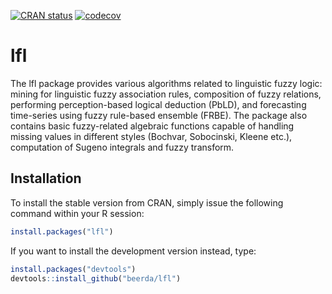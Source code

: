 
<!-- README.md is generated from README.Rmd. Please edit that file -->

[![CRAN
status](https://www.r-pkg.org/badges/version/lfl)](https://CRAN.R-project.org/package=lfl)
[![codecov](https://codecov.io/gh/beerda/lfl/branch/master/graph/badge.svg)](https://app.codecov.io/gh/beerda/lfl)

# lfl

The lfl package provides various algorithms related to linguistic fuzzy
logic: mining for linguistic fuzzy association rules, composition of
fuzzy relations, performing perception-based logical deduction (PbLD),
and forecasting time-series using fuzzy rule-based ensemble (FRBE). The
package also contains basic fuzzy-related algebraic functions capable of
handling missing values in different styles (Bochvar, Sobocinski, Kleene
etc.), computation of Sugeno integrals and fuzzy transform.

## Installation

To install the stable version from CRAN, simply issue the following
command within your R session:

``` r
install.packages("lfl")
```

If you want to install the development version instead, type:

``` r
install.packages("devtools")
devtools::install_github("beerda/lfl")
```
